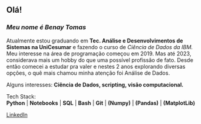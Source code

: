 ## Olá!

### ***Meu nome é Benay Tomas***
Atualmente estou graduando em **Tec. Análise e Desenvolvimentos de Sistemas na UniCesumar** e fazendo o curso de *Ciência de Dados da IBM.*  
Meu interesse na área de programação começou em 2019. Mas até 2023, considerava mais um hobby do que uma possível profissão de fato. Desde então comecei a estudar pra valer e nestes 2 anos explorando diversas opções, o quê mais chamou minha atenção foi Análise de Dados.

Alguns interesses: 
**Ciência de Dados, scripting, visão computacional.** 

Tech Stack:  
**Python** | **Notebooks** | **SQL** | **Bash** | **Git** | **(Numpy)** | **(Pandas)** | **(MatplotLib)**  

[LinkedIn](https://linkedin.com/in/benay-tomas/)
